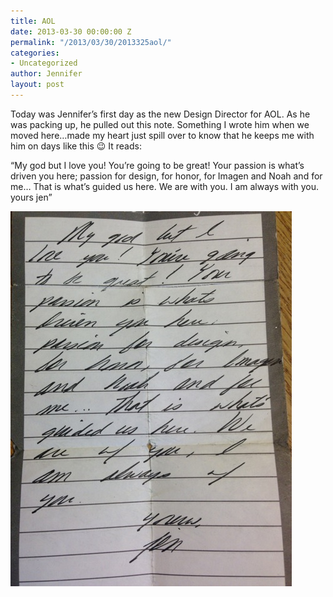 ```yaml
---
title: AOL
date: 2013-03-30 00:00:00 Z
permalink: "/2013/03/30/2013325aol/"
categories:
- Uncategorized
author: Jennifer
layout: post
---
```


Today was Jennifer&#8217;s first day as the new Design Director for AOL. As he was packing up, he pulled out this note. Something I wrote him when we moved here&#8230;made my heart just spill over to know that he keeps me with him on days like this 😉 It reads:

&#8220;My god but I love you! You&#8217;re going to be great! Your passion is what&#8217;s driven you here; passion for design, for honor, for Imagen and Noah and for me&#8230; That is what&#8217;s guided us here. We are with you. I am always with you. yours jen&#8221; &nbsp;

![](/assets/images/AOL/iphone-20130325122753-0.jpg)
